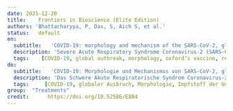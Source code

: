 ```yaml
---
date: 2021-12-20
title:    Frontiers in Bioscience (Elite Edition)
authors: 'Bhattacharyya, P, Das, S, Aich S, et al.'
status:   default
en:
  subtitle:   'COVID-19: morphology and mechanism of the SARS-CoV-2, global outbreak, medication, vaccines and future of the virus'
  description: 'Severe Acute Respiratory Syndrome Coronavirus-2 (SARS-CoV-2) is a lethal virus that was detected back on 31st December 2019 in Wuhan, Hubei province in China, and since then this virus has been spreading across the globe causing a global outbreak and has left the world fighting against the virus. The disease caused by the SARS-CoV-2 was named COVID-19 and this was declared a pandemic disease by the World Health Organization on 11th March 2020. Several nations are trying to develop a vaccine that can save millions of lives. This review outlines the morphological features of the virus describing the outer and inner structures of the virus along with the entry mechanism of the virus into the host body and the infection process. Detailed reports of global outbreak along with preventive measures have also been included, with special emphasis on China, the United States of America, India, Italy, and South Korea. Broad-spectrum antiviral drugs being used at various health care centres around the world, namely Remdesivir, Camostat & Nafamostat, Famotidine, Chloroquine & Hydroxychloroquine, Lopinavir/ritonavir, Ivermectin, and Tocilizumab & Sarilumab have also been included. World Health Organization guidelines on preventive measures and use of soaps, alcohol-based hand-rubs and wearing face masks have also been described. The vaccines that are in one of the phases of human trials, namely Oxford University’s vaccine, the United States-based Moderna’s vaccine, India’s Covaxin and the Russian vaccine, have also been incorporated in the review article.'
  tags:    [COVID-19, global outbreak, morphology, oxford’s vaccine, remdesivir, SARS-CoV-2]
de: 
  subtitle:   'COVID-19: Morphologie und Mechanismus von SARS-CoV-2, globaler Ausbruch, Medikamente, Impfstoffe und Zukunft des Virus'
  description: 'Das Schwere Akute Respiratorische Syndrom Coronavirus-2 (SARS-CoV-2) ist ein tödliches Virus, das am 31. Dezember 2019 in Wuhan in der chinesischen Provinz Hubei entdeckt wurde und sich seitdem weltweit ausbreitet und einen globalen Ausbruch verursacht hat, so dass die Welt gegen das Virus kämpft. Die durch SARS-CoV-2 verursachte Krankheit wurde COVID-19 genannt und von der Weltgesundheitsorganisation am 11. März 2020 zur Pandemie erklärt. Mehrere Länder versuchen, einen Impfstoff zu entwickeln, der Millionen von Menschenleben retten kann. In dieser Übersicht werden die morphologischen Merkmale des Virus beschrieben, die äußeren und inneren Strukturen des Virus sowie der Mechanismus des Eintritts des Virus in den Wirtskörper und der Infektionsprozess. Detaillierte Berichte über weltweite Ausbrüche und Präventivmaßnahmen sind ebenfalls enthalten, mit besonderem Schwerpunkt auf China, den Vereinigten Staaten von Amerika, Indien, Italien und Südkorea. Ebenfalls enthalten sind antivirale Breitbandmedikamente, die in verschiedenen Gesundheitszentren auf der ganzen Welt eingesetzt werden, nämlich Remdesivir, Camostat & Nafamostat, Famotidin, Chloroquin & Hydroxychloroquin, Lopinavir/Ritonavir, Ivermectin sowie Tocilizumab & Sarilumab. Die Richtlinien der Weltgesundheitsorganisation zu Präventivmaßnahmen und zur Verwendung von Seifen, alkoholhaltigen Handreinigungsmitteln und dem Tragen von Gesichtsmasken wurden ebenfalls beschrieben. Die Impfstoffe, die sich in einer der Phasen der Erprobung am Menschen befinden, nämlich der Impfstoff der Universität Oxford, der Impfstoff des amerikanischen Unternehmens Moderna, das indische Covaxin und der russische Impfstoff, wurden ebenfalls in den Übersichtsartikel aufgenommen.'
  tags:     [COVID-19, globaler Ausbruch, Morphologie, Impfstoff der Universität Oxford, Remdesivir, SARS-CoV-2]
group:  "Treatments"
credit:      https://doi.org/10.52586/E884
---
```

